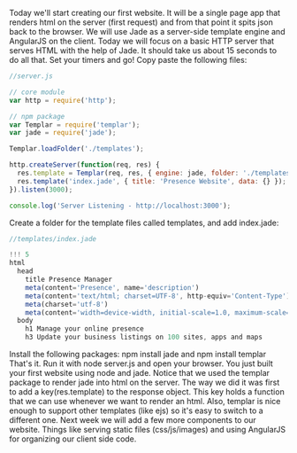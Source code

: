 Today we'll start creating our first website. It will be a single page app that renders html on the server (first request) and from that point it spits json back to the browser. We will use Jade as a server-side template engine and AngularJS on the client.
Today we will focus on a basic HTTP server that serves HTML with the help of Jade. It should take us about 15 seconds to do all that. Set your timers and go!
Copy paste the following files:

```js
//server.js

// core module
var http = require('http');

// npm package
var Templar = require('templar');
var jade = require('jade');

Templar.loadFolder('./templates');

http.createServer(function(req, res) {
  res.template = Templar(req, res, { engine: jade, folder: './templates' });
  res.template('index.jade', { title: 'Presence Website', data: {} });
}).listen(3000);

console.log('Server Listening - http://localhost:3000');
```

Create a folder for the template files called templates, and add index.jade:

```js
//templates/index.jade

!!! 5
html
  head
    title Presence Manager
    meta(content='Presence', name='description')
    meta(content='text/html; charset=UTF-8', http-equiv='Content-Type')
    meta(charset='utf-8')
    meta(content='width=device-width, initial-scale=1.0, maximum-scale=1.0, user-scalable=1', name='viewport')
  body
    h1 Manage your online presence
    h3 Update your business listings on 100 sites, apps and maps
```

Install the following packages: npm install jade and npm install templar
That's it. Run it with node server.js and open your browser.
You just built your first website using node and jade.
Notice that we used the templar package to render jade into html on the server. The way we did it was first to add a key(res.template) to the response object.
This key holds a function that we can use whenever we want to render an html.
Also, templar is nice enough to support other templates (like ejs) so it's easy to switch to a different one.
Next week we will add a few more components to our website. Things like serving static files (css/js/images) and using AngularJS for organizing our client side code.
